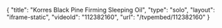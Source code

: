 {
    "title": "Korres Black Pine Firming Sleeping Oil",
    "type": "solo",
    "layout": "iframe-static",
    "videoId": "112382160",
    "url": "\/tvpembed\/112382160"
}
